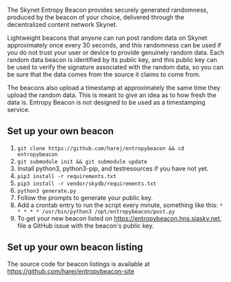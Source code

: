 The Skynet Entropy Beacon provides securely generated randomness, produced by the beacon of your choice, delivered through the decentralized content network Skynet.

Lightweight beacons that anyone can run post random data on Skynet approximately once every 30 seconds, and this randomness can be used if you do not trust your user or device to provide genuinely random data. Each random data beacon is identified by its public key, and this public key can be used to verify the signature associated with the random data, so you can be sure that the data comes from the source it claims to come from.

The beacons also upload a timestamp at approximately the same time they upload the random data. This is meant to give an idea as to how fresh the data is. Entropy Beacon is not designed to be used as a timestamping service.

## Set up your own beacon

1. `git clone https://github.com/harej/entropybeacon && cd entropybeacon`
2. `git submodule init && git submodule update`
3. Install python3, python3-pip, and testresources if you have not yet.
4. `pip3 install -r requirements.txt`
5. `pip3 install -r vendor/skydb/requirements.txt`
6. `python3 generate.py`
7. Follow the prompts to generate your public key.
8. Add a crontab entry to run the script every minute, something like this: `* * * * * /usr/bin/python3 /opt/entropybeacon/post.py`
9. To get your new beacon listed on https://entropybeacon.hns.siasky.net, file a GitHub issue with the beacon's public key.

## Set up your own beacon listing

The source code for beacon listings is available at https://github.com/harej/entropybeacon-site
